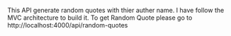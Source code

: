 This API generate random quotes with thier auther name.
I have follow the MVC architecture to build it.
To get Random Quote please go to http://localhost:4000/api/random-quotes
